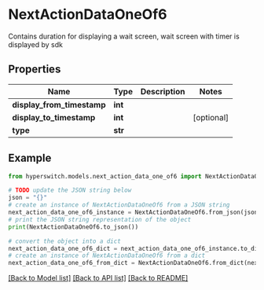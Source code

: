 # NextActionDataOneOf6

Contains duration for displaying a wait screen, wait screen with timer is displayed by sdk

## Properties

Name | Type | Description | Notes
------------ | ------------- | ------------- | -------------
**display_from_timestamp** | **int** |  | 
**display_to_timestamp** | **int** |  | [optional] 
**type** | **str** |  | 

## Example

```python
from hyperswitch.models.next_action_data_one_of6 import NextActionDataOneOf6

# TODO update the JSON string below
json = "{}"
# create an instance of NextActionDataOneOf6 from a JSON string
next_action_data_one_of6_instance = NextActionDataOneOf6.from_json(json)
# print the JSON string representation of the object
print(NextActionDataOneOf6.to_json())

# convert the object into a dict
next_action_data_one_of6_dict = next_action_data_one_of6_instance.to_dict()
# create an instance of NextActionDataOneOf6 from a dict
next_action_data_one_of6_from_dict = NextActionDataOneOf6.from_dict(next_action_data_one_of6_dict)
```
[[Back to Model list]](../README.md#documentation-for-models) [[Back to API list]](../README.md#documentation-for-api-endpoints) [[Back to README]](../README.md)


